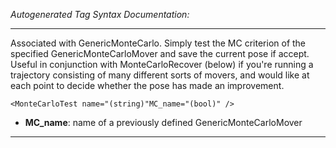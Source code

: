 _Autogenerated Tag Syntax Documentation:_

---
Associated with GenericMonteCarlo. Simply test the MC criterion of the specified GenericMonteCarloMover and save the current pose if accept. Useful in conjunction with MonteCarloRecover (below) if you're running a trajectory consisting of many different sorts of movers, and would like at each point to decide whether the pose has made an improvement.

```
<MonteCarloTest name="(string)"MC_name="(bool)" />
```

-   **MC_name**: name of a previously defined GenericMonteCarloMover

---
